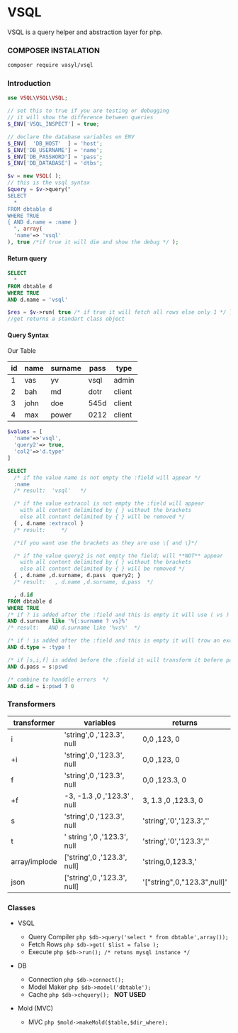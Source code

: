 # VSQL

VSQL is a query helper and abstraction layer for php.

### COMPOSER INSTALATION
```sh
composer require vasyl/vsql
```

### Introduction

````php
use VSQL\VSQL\VSQL;

// set this to true if you are testing or debugging
// it will show the difference between queries
$_ENV['VSQL_INSPECT'] = true;

// declare the database variables en ENV
$_ENV[  'DB_HOST'  ] = 'host';
$_ENV['DB_USERNAME'] = 'name';
$_ENV['DB_PASSWORD'] = 'pass';
$_ENV['DB_DATABASE'] = 'dtbs';
````


````php
$v = new VSQL( );
// this is the vsql syntax
$query = $v->query("
SELECT
  *
FROM dbtable d
WHERE TRUE
{ AND d.name = :name }
  ", array(
  'name'=> 'vsql'
), true /*if true it will die and show the debug */ );

````

#### Return query
````sql
SELECT
  *
FROM dbtable d
WHERE TRUE
AND d.name = 'vsql'
````

````php
$res = $v->run( true /* if true it will fetch all rows else only 1 */ );
//get returns a standart class object

````

#### Query Syntax

Our Table

|id  |name    |surname    | pass | type   |
|----|--------|-----------|------|--------|
|1   |vas     |yv         | vsql | admin  |
|2   |bah     |md         | dotr | client |
|3   |john    |doe        | 545d | client |
|4   |max     |power      | 0212 | client |

````php
$values = [
  'name'=>'vsql',
  'query2'=> true,
  'col2'=>'d.type'
]
````

````sql
SELECT
  /* if the value name is not empty the :field will appear */
  :name
  /* result:  'vsql'   */

  /* if the value extracol is not empty the :field will appear
    with all content delimited by { } without the brackets
    else all content delimited by { } will be removed */
  { , d.name :extracol }
  /* result:     */

  /*if you want use the brackets as they are use \{ and \}*/

  /* if the value query2 is not empty the field; will **NOT** appear
    with all content delimited by { } without the brackets
    else all content delimited by { } will be removed */
  { , d.name ,d.surname, d.pass  query2; }
  /* result:   , d.name ,d.surname, d.pass  */

  , d.id
FROM dbtable d
WHERE TRUE
/* if ? is added after the :field and this is empty it will use ( vs ) as default */
AND d.surname like '%{:surname ? vs}%'
/* result:   AND d.surname like '%vs%'  */

/* if ! is added after the :field and this is empty it will trow an exception */
AND d.type = :type !

/* if [s,i,f] is added before the :field it will transform it befere parsing it */
AND d.pass = s:pswd

/* combine to handdle errors  */
AND d.id = i:pswd ? 0
````

### Transformers
|   transformer  |variables                      |returns                        |
|----------------|-------------------------------|-------------------------------|
|       i        |    'string',0 ,'123.3', null  |    0,0 ,123,   0              |
|      +i        |    'string',0 ,'123.3', null  |    0,0 ,123,   0              |
|       f        |    'string',0 ,'123.3', null  |    0,0 ,123.3, 0              |
|      +f        | -3, -1.3  ,0 ,'123.3' , null  |   3, 1.3 ,0 ,123.3, 0         |
|       s        |    'string',0 ,'123.3', null  |    'string','0','123.3',''    |
|       t        | '  string  ',0 ,'123.3', null |    'string','0','123.3',''    |
| array/implode  |  ['string',0 ,'123.3', null]  |    'string,0,123.3,'          |
|      json      |  ['string',0 ,'123.3', null]  |'[\"string\",0,\"123.3\",null]'|


### Classes
- VSQL
  - Query Compiler ```php $db->query('select * from dbtable',array()); ```
  - Fetch Rows ```php $db->get( $list = false ); ```
  - Execute ```php $db->run(); /* retuns mysql instance */```

- DB
  - Connection ```php $db->connect(); ```
  - Model Maker ```php $db->model('dbtable'); ```
  - Cache ```php $db->chquery(); ``` **NOT USED**

- Mold (MVC)
  - MVC ```php $mold->makeMold($table,$dir_where);```
